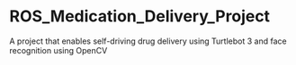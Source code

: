 # ROS_Medication_Delivery_Project
A project that enables self-driving drug delivery using Turtlebot 3 and face recognition using OpenCV
